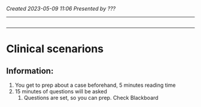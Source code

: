 *Created 2023-05-09 11:06*
*Presented by ???*

---
```toc
```
---
# Clinical scenarions
## Information:
1. You get to prep about a case beforehand, 5 minutes reading time
2. 15 minutes of questions will be asked
	1. Questions are set, so you can prep. Check Blackboard